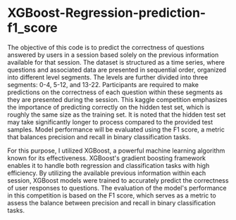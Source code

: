 # XGBoost-Regression-prediction-f1_score

The objective of this code is to predict the correctness of questions answered by users in a session based solely on the previous information available for that session. The dataset is structured as a time series, where questions and associated data are presented in sequential order, organized into different level segments. The levels are further divided into three segments: 0-4, 5-12, and 13-22. Participants are required to make predictions on the correctness of each question within these segments as they are presented during the session.
This kaggle competition emphasizes the importance of predicting correctly on the hidden test set, which is roughly the same size as the training set. It is noted that the hidden test set may take significantly longer to process compared to the provided test samples. Model performance will be evaluated using the F1 score, a metric that balances precision and recall in binary classification tasks.

For this purpose, I utilized XGBoost, a powerful machine learning algorithm known for its effectiveness. XGBoost's gradient boosting framework enables it to handle both regression and classification tasks with high efficiency. By utilizing the available previous information within each session, XGBoost models were trained to accurately predict the correctness of user responses to questions. The evaluation of the model's performance in this competition is based on the F1 score, which serves as a metric to assess the balance between precision and recall in binary classification tasks.
